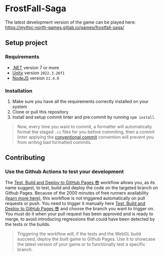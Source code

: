 # FrostFall-Saga

The latest development version of the game can be played here: <https://mythic-north-games.gitlab.io/games/frostfall-saga/>

## Setup project

### Requirements

- [.NET](https://dotnet.microsoft.com/en-us/download) version 7 or more
- [Unity](https://unity.com/download) version `2022.3.26f1`
- [NodeJS](https://nodejs.org/dist/v21.4.0/) version `21.4.0`

### Installation

1. Make sure you have all the requirements correctly installed on your system
2. Clone or pull this repository
3. Install and setup commit linter and pre commit by running `npm install`.

> Now, every time you want to commit, a formatter will automatically format the staged `.cs` files for you before commiting, then a commit linter applying the [conventional commit](https://www.conventionalcommits.org/en/v1.0.0/) convention will prevent you from writing bad formatted commits.

## Contributing

### Use the Github Actions to test your development

The [Test, Build and Deploy to GitHub Pages 😎](https://github.com/Mythic-North-Games/FrostallSaga/actions/workflows/main.yml) workflow allows you, as its name suggest, to test, build and deploy the code on the targeted branch on Github Pages.
Because of the 2000 minutes of free runners availability [(learn more here)](https://docs.github.com/en/billing/managing-billing-for-github-actions/about-billing-for-github-actions), this workflow is not triggered automatically on pull requests or push.
You need to trigger it manually here [Test, Build and Deploy to GitHub Pages 😎](https://github.com/Mythic-North-Games/FrostallSaga/actions/workflows/main.yml) and choose the branch you want to trigger on.
You must do it when your pull request has been approved and is ready to merge, to avoid introducing regressions that could have been detected by the tests or the builds.

> Triggering the workflow will, if the tests and the WebGL build succeed, deploy the built game to Github Pages. Use it to showcase the latest version of your game or to functionally test a specific branch.
